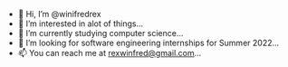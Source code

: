 - 👋 Hi, I’m @winifredrex
- 👀 I’m interested in alot of things...
- 🌱 I’m currently studying computer science...
- 💞️ I’m looking for software engineering internships for Summer 2022...
- 📫 You can reach me at rexwinfred@gmail.com...

<!---
winifredrex/winifredrex is a ✨ special ✨ repository because its `README.md` (this file) appears on your GitHub profile.
You can click the Preview link to take a look at your changes.
--->
